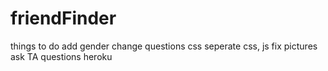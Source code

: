# friendFinder

things to do
add gender
change questions
css
seperate css, js
fix pictures
ask TA questions
heroku 